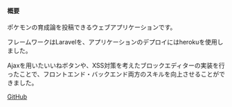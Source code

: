 #### 概要
ポケモンの育成論を投稿できるウェブアプリケーションです。

フレームワークはLaravelを、アプリケーションのデプロイにはherokuを使用しました。

Ajaxを用いたいいねボタンや、XSS対策を考えたブロックエディターの実装を行ったことで、フロントエンド・バックエンド両方のスキルを向上させることができました。

[GitHub](https://github.com/Yota-K/pokemon-app)
